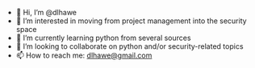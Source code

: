 - 👋 Hi, I’m @dlhawe
- 👀 I’m interested in moving from project management into the security space
- 🌱 I’m currently learning python from several sources
- 💞️ I’m looking to collaborate on python and/or security-related topics
- 📫 How to reach me: dlhawe@gmail.com

<!---
dlhawe/dlhawe is a ✨ special ✨ repository because its `README.md` (this file) appears on your GitHub profile.
You can click the Preview link to take a look at your changes.
--->
